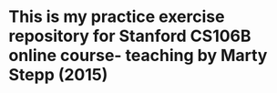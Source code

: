 # This is my practice exercise repository for Stanford CS106B online course- teaching by Marty Stepp (2015)
